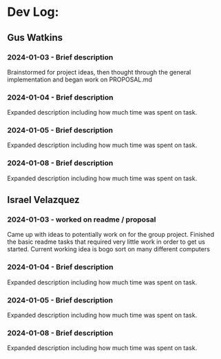 # Dev Log:

## Gus Watkins

### 2024-01-03 - Brief description
Brainstormed for project ideas, then thought through the general implementation and began work on PROPOSAL.md

### 2024-01-04 - Brief description
Expanded description including how much time was spent on task.

### 2024-01-05 - Brief description
Expanded description including how much time was spent on task.

### 2024-01-08 - Brief description
Expanded description including how much time was spent on task.

## Israel Velazquez

### 2024-01-03 - worked on readme / proposal
Came up with ideas to potentially work on for the group project. Finished the basic readme tasks that required very little work in order to get us started. Current working idea is bogo sort on many different computers

### 2024-01-04 - Brief description
Expanded description including how much time was spent on task.

### 2024-01-05 - Brief description
Expanded description including how much time was spent on task.

### 2024-01-08 - Brief description
Expanded description including how much time was spent on task.